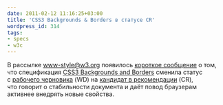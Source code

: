 ```yaml
---
date: 2011-02-12 11:16:25+03:00
title: 'CSS3 Backgrounds & Borders в статусе CR'
wordpress_id: 314
tags:
- specs
- w3c
---
```


В рассылке [www-style@w3.org][1] появилось [короткое сообщение][2] о том, что спецификация [CSS3 Backgrounds and Borders][3] сменила статус с [рабочего черновика][4] (WD) на [кандидат в рекомендации][5] (CR), что говорит о стабильности документа и даёт повод браузерам активнее внедрять новые свойства.

[1]: http://lists.w3.org/Archives/Public/www-style/
[2]: http://lists.w3.org/Archives/Public/www-style/2011Feb/0357.html
[3]: http://www.w3.org/TR/css3-background/
[4]: http://ru.wikipedia.org/wiki/Рекомендации_W3C#.D0.A0.D0.B0.D0.B1.D0.BE.D1.87.D0.B8.D0.B9_.D0.BF.D1.80.D0.BE.D0.B5.D0.BA.D1.82_.28WD.C2.A0.E2.80.94_Working_Draft.29
[5]: http://ru.wikipedia.org/wiki/Рекомендации_W3C#.D0.9A.D0.B0.D0.BD.D0.B4.D0.B8.D0.B4.D0.B0.D1.82_.D0.B2_.D1.80.D0.B5.D0.BA.D0.BE.D0.BC.D0.B5.D0.BD.D0.B4.D0.B0.D1.86.D0.B8.D0.B8_.28CR.C2.A0.E2.80.94_Candidate_Recommendation.29
